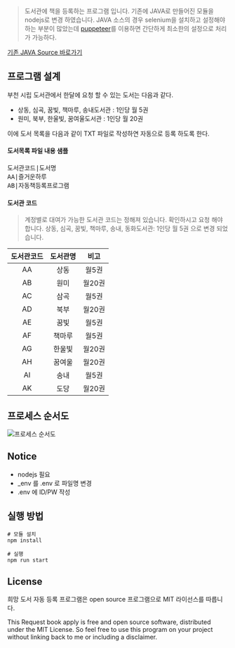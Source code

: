 > 도서관에 책을 등록하는 프로그램 입니다. 기존에 JAVA로 만들어진 모듈을 nodejs로 변경 하였습니다. JAVA 소스의 경우 selenium을 설치하고 설정해야하는 부분이 많았는데 [puppeteer](https://github.com/GoogleChrome/puppeteer)를 이용하면 간단하게 최소한의 설정으로 처리가 가능하다.

<div markdown="0"><a href="https://github.com/lahuman/request-book-apply" class="btn btn-warning"> 기존 JAVA Source 바로가기</a></div>

## 프로그램 설계

부천 시립 도서관에서 한달에 요청 할 수 있는 도서는 다음과 같다.

* 상동, 심곡, 꿈빛, 책마루, 송내도서관 : 1인당 월 5권
* 원미, 북부, 한울빛, 꿈여울도서관 : 1인당 월 20권

이에 도서 목록을 다음과 같이 TXT 파일로 작성하연 자동으로 등록 하도록 한다.

#### 도서목록 파일 내용 샘플
<pre>
도서관코드|도서명
AA|즐거운하루
AB|자동책등록프로그램
</pre>

#### 도서관 코드

> 계정별로 대여가 가능한 도서관 코드는 정해져 있습니다. 확인하시고 요청 해야 합니다.
> 상동, 심곡, 꿈빛, 책마루, 송내, 동화도서관: 1인당 월 5권 으로 변경 되었습니다.


| 도서관코드 | 도서관명 | 비고 |
|:--------:|:-------:|:--------:|
| AA      | 상동   |  월5권   |
| AB      | 원미   | 월20권   |
| AC      | 삼곡   | 월5권  |
| AD      | 북부   | 월20권  |
| AE      | 꿈빛   | 월5권   |
| AF      | 책마루 | 월5권   |
| AG      | 한울빛 | 월20권  |
| AH      | 꿈여울 | 월20권   |
| AI      | 송내   | 월5권   |
| AK      | 도당   | 월20권  |


## 프로세스 순서도

![프로세스 순서도](https://lahuman.github.io/assets/project/bookapply/process_flowchart.png)


## Notice

* nodejs 필요
* _env 를 .env 로 파일명 변경
* .env 에 ID/PW 작성

## 실행 방법

```
# 모듈 설치
npm install

# 실행
npm run start
```


## License

희망 도서 자동 등록 프로그램은 open source 프로그램으로 MIT 라이선스를 따릅니다.

This Request book apply is free and open source software, distributed under the MIT License. So feel free to use this program on your project without linking back to me or including a disclaimer.
